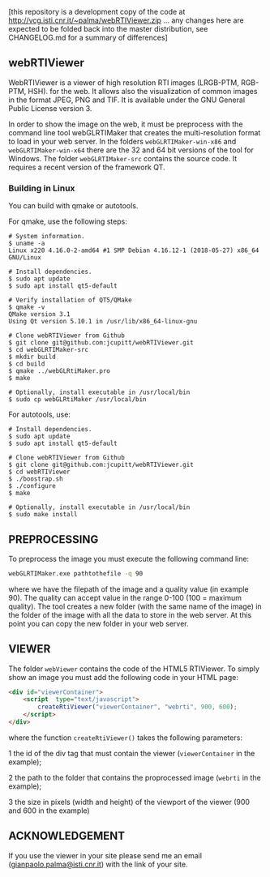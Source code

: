 [this repository is a development copy of the code at
http://vcg.isti.cnr.it/~palma/webRTIViewer.zip ... any changes here are
expected to be folded back into the master distribution, see CHANGELOG.md
for a summary of differences]

## webRTIViewer

WebRTIViewer is a viewer of high resolution RTI images (LRGB-PTM, RGB-PTM,
HSH). for the web. It allows also the visualization of common images in
the format JPEG, PNG and TIF. It is available under the GNU General Public
License version 3.

In order to show the image on the web, it must be preprocess with the
command line  tool webGLRTIMaker that creates the multi-resolution format
to load in your web server.  In the folders `webGLRTIMaker-win-x86` and
`webGLRTIMaker-win-x64` there are the 32 and 64 bit versions of the tool
for Windows. The folder `webGLRTIMaker-src` contains the source code. It
requires a recent version of the framework QT.

### Building in Linux

You can build with qmake or autotools.

For qmake, use the following steps:

```shell
# System information.
$ uname -a
Linux x220 4.16.0-2-amd64 #1 SMP Debian 4.16.12-1 (2018-05-27) x86_64 GNU/Linux

# Install dependencies.
$ sudo apt update
$ sudo apt install qt5-default

# Verify installation of QT5/QMake
$ qmake -v
QMake version 3.1
Using Qt version 5.10.1 in /usr/lib/x86_64-linux-gnu

# Clone webRTIViewer from Github
$ git clone git@github.com:jcupitt/webRTIViewer.git
$ cd webGLRTIMaker-src
$ mkdir build
$ cd build
$ qmake ../webGLRtiMaker.pro
$ make

# Optionally, install executable in /usr/local/bin
$ sudo cp webGLRtiMaker /usr/local/bin
```

For autotools, use:

```
# Install dependencies.
$ sudo apt update
$ sudo apt install qt5-default

# Clone webRTIViewer from Github
$ git clone git@github.com:jcupitt/webRTIViewer.git
$ cd webRTIViewer
$ ./boostrap.sh
$ ./configure
$ make

# Optionally, install executable in /usr/local/bin
$ sudo make install
```

## PREPROCESSING 

To preprocess the image you must execute the following command line:

```bash
webGLRTIMaker.exe pathtothefile -q 90
```

where we have the filepath of the image and a quality value (in example 90).
The quality can accept value in the range 0-100 (100 = maximum quality).
The tool creates a new folder (with the same name of the image) in the
folder of the image with all the data to store in the web server. At this
point you can copy the new folder in your web server.

## VIEWER 

The folder `webViewer` contains the code of the HTML5 RTIViewer. To simply
show an image you must add the following code in your HTML page:

```html
<div id="viewerContainer">
    <script  type="text/javascript">
        createRtiViewer("viewerContainer", "webrti", 900, 600); 
    </script>
</div>
```
	
where the function `createRtiViewer()` takes the following parameters:

1 the id of the div tag that must contain the viewer (`viewerContainer`
in the example);

2 the path to the folder that contains the proprocessed image (`webrti`
in the example);

3 the size in pixels (width and height) of the viewport of the viewer
(900 and 600 in the example)

## ACKNOWLEDGEMENT 

If you use the viewer in your site please send me an email
(gianpaolo.palma@isti.cnr.it) with the link of your site. 
